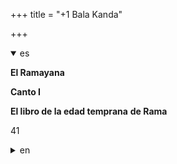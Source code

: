 +++
title = "+1 Bala Kanda"

+++
<details open><summary>es</summary>

**El Ramayana**

**Canto I**

**El libro de la edad temprana**
**de Rama**

41
</details>

<details><summary>en</summary>

** The Ramayana **

 ** Song i **

 ** The Early Age Book **
 ** Rama **

 41
</details>